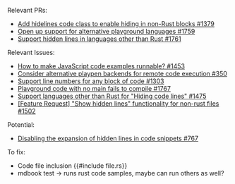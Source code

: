 Relevant PRs:
- [Add hidelines code class to enable hiding in non-Rust blocks #1379 ](https://github.com/rust-lang/mdBook/pull/1379)
- [Open up support for alternative playground languages #1759](https://github.com/rust-lang/mdBook/pull/1759)
- [Support hidden lines in languages other than Rust #1761](https://github.com/rust-lang/mdBook/pull/1761)

Relevant Issues:
- [How to make JavaScript code examples runnable? #1453](https://github.com/rust-lang/mdBook/issues/1453)
- [Consider alternative playpen backends for remote code execution #350](https://github.com/rust-lang/mdBook/issues/350)
- [Support line numbers for any block of code #1303](https://github.com/rust-lang/mdBook/issues/1303)
- [Playground code with no main fails to compile #1767](https://github.com/rust-lang/mdBook/issues/1767)
- [Support languages other than Rust for "Hiding code lines" #1475](https://github.com/rust-lang/mdBook/issues/1475)
- [[Feature Request] "Show hidden lines" functionality for non-rust files #1502](https://github.com/rust-lang/mdBook/issues/1502)


Potential:
- [Disabling the expansion of hidden lines in code snippets #767](https://github.com/rust-lang/mdBook/issues/767)


To fix:
- Code file inclusion   {{#include file.rs}}
- mdbook test -> runs rust code samples, maybe can run others as well?
